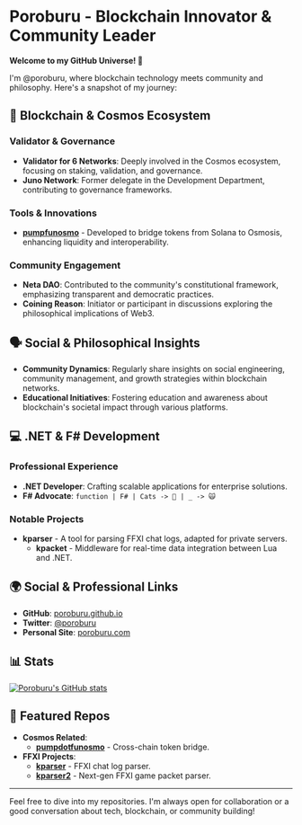 # Poroburu - Blockchain Innovator & Community Leader

**Welcome to my GitHub Universe! 🌌**

I'm @poroburu, where blockchain technology meets community and philosophy. Here's a snapshot of my journey:

## 🚀 Blockchain & Cosmos Ecosystem

### **Validator & Governance**
- **Validator for 6 Networks**: Deeply involved in the Cosmos ecosystem, focusing on staking, validation, and governance.
- **Juno Network**: Former delegate in the Development Department, contributing to governance frameworks.

### **Tools & Innovations**
- **[pumpfunosmo](link)** - Developed to bridge tokens from Solana to Osmosis, enhancing liquidity and interoperability.

### **Community Engagement**
- **Neta DAO**: Contributed to the community's constitutional framework, emphasizing transparent and democratic practices.
- **Coining Reason**: Initiator or participant in discussions exploring the philosophical implications of Web3.

## 🗣️ Social & Philosophical Insights

- **Community Dynamics**: Regularly share insights on social engineering, community management, and growth strategies within blockchain networks.
- **Educational Initiatives**: Fostering education and awareness about blockchain's societal impact through various platforms.

## 💻 .NET & F# Development

### **Professional Experience**
- **.NET Developer**: Crafting scalable applications for enterprise solutions.
- **F# Advocate**: `function | F# | Cats -> 🚀 | _ -> 🙀`

### **Notable Projects**
- **kparser** - A tool for parsing FFXI chat logs, adapted for private servers.
  - **kpacket** - Middleware for real-time data integration between Lua and .NET.

## 🌍 Social & Professional Links

- **GitHub**: [poroburu.github.io](poroburu.github.io)
- **Twitter**: [@poroburu](twitter.com/poroburu)
- **Personal Site**: [poroburu.com](poroburu.com)

## 📊 Stats

[![Poroburu's GitHub stats](https://github-readme-stats.vercel.app/api?username=poroburu&show_icons=true&theme=radical)](https://github.com/anuraghazra/github-readme-stats)

## 🌟 Featured Repos

- **Cosmos Related**: 
  - **[pumpdotfunosmo](link)** - Cross-chain token bridge.
- **FFXI Projects**: 
  - **[kparser](link)** - FFXI chat log parser.
  - **[kparser2](link)** - Next-gen FFXI game packet parser.
---

Feel free to dive into my repositories. I'm always open for collaboration or a good conversation about tech, blockchain, or community building!
